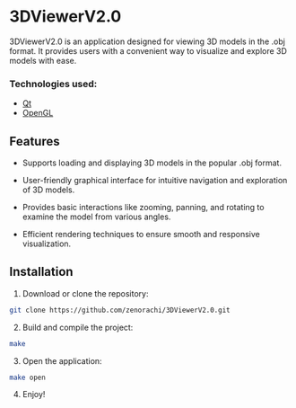 # 3DViewerV2.0

3DViewerV2.0 is an application designed for viewing 3D models in the .obj format. It provides users with a convenient way to visualize and explore 3D models with ease.

### Technologies used:
* [Qt](https://www.qt.io/)
* [OpenGL](https://www.opengl.org/)

## Features

- Supports loading and displaying 3D models in the popular .obj format.

- User-friendly graphical interface for intuitive navigation and exploration of 3D models.

- Provides basic interactions like zooming, panning, and rotating to examine the model from various angles.

- Efficient rendering techniques to ensure smooth and responsive visualization.

## Installation

1. Download or clone the repository:
```sh
git clone https://github.com/zenorachi/3DViewerV2.0.git
```
2. Build and compile the project:
```sh
make
```
3. Open the application:
```sh
make open
```
4. Enjoy!
